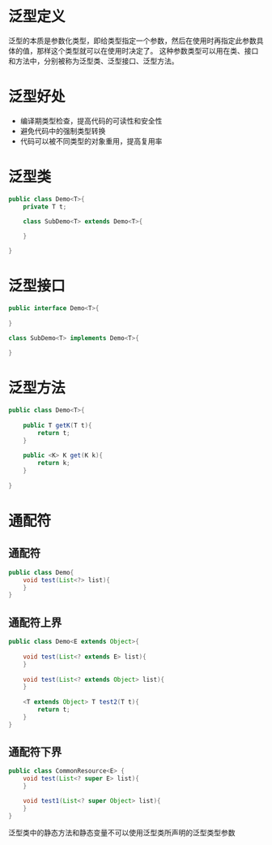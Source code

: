 # 泛型定义
泛型的本质是参数化类型，即给类型指定一个参数，然后在使用时再指定此参数具体的值，那样这个类型就可以在使用时决定了。
这种参数类型可以用在类、接口和方法中，分别被称为泛型类、泛型接口、泛型方法。

# 泛型好处
- 编译期类型检查，提高代码的可读性和安全性
- 避免代码中的强制类型转换
- 代码可以被不同类型的对象重用，提高复用率

# 泛型类
```java
public class Demo<T>{
    private T t;

    class SubDemo<T> extends Demo<T>{
        
    }

}
```
# 泛型接口
```java
public interface Demo<T>{
    
}

class SubDemo<T> implements Demo<T>{
    
}
```

# 泛型方法
```java
public class Demo<T>{
    
    public T getK(T t){
        return t;
    }
    
    public <K> K get(K k){
        return k;
    }
    
}
```

# 通配符

## 通配符
```java
public class Demo{
    void test(List<?> list){
    }
}
```

## 通配符上界
```java
public class Demo<E extends Object>{
    
    void test(List<? extends E> list){
    }
    
    void test(List<? extends Object> list){
    }
    
    <T extends Object> T test2(T t){
        return t;
    }
}
```

## 通配符下界
```java
public class CommonResource<E> {
    void test(List<? super E> list){
    }

    void test1(List<? super Object> list){
    }
}
```

泛型类中的静态方法和静态变量不可以使用泛型类所声明的泛型类型参数


